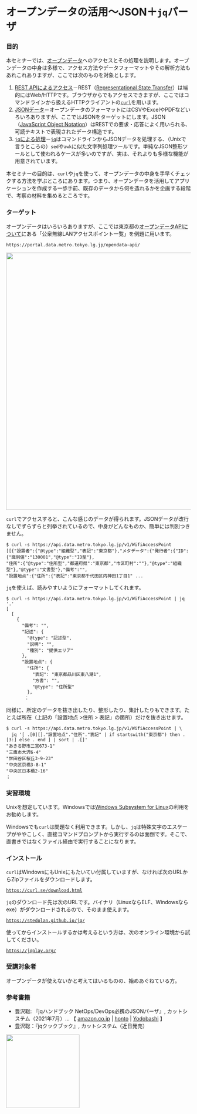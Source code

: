 # オープンデータの活用～JSON＋`jq`パーザ

### 目的

本セミナーでは、[オープンデータ](https://ja.wikipedia.org/wiki/オープンデータ "LINK")へのアクセスとその処理を説明します。オープンデータの中身は多様で、アクセス方法やデータフォーマットやその解析方法もあれこれありますが、ここでは次のものを対象とします。

1. [REST APIによるアクセス](./01-Rest.md "INTERNAL")－REST（[Representational State Transfer](https://ja.wikipedia.org/wiki/Representational_State_Transfer "LINK")）は端的にはWeb/HTTPです。ブラウザからでもアクセスできますが、ここではコマンドラインから扱えるHTTPクライアントの[`curl`](https://curl.se/docs/manpage.html "LINK")を用います。
2. [JSONデータ](./02-Json.md "INTERNAL")－オープンデータのフォーマットにはCSVやExcelやPDFなどいろいろありますが、ここではJSONをターゲットにします。JSON（[JavaScript Object Notation](https://www.rfc-editor.org/rfc/rfc8259 "LINK")）はRESTでの要求・応答によく用いられる、可読テキストで表現されたデータ構造です。
3. [`jq`による処理](./03-Jq.md "INTERNAL")－[`jq`](https://stedolan.github.io/jq/manual/v1.6/ "LINK")はコマンドラインからJSONデータを処理する、（Unixで言うところの）`sed`や`awk`に似た文字列処理ツールです。単純なJSON整形ツールとして使われるケースが多いのですが、実は、それよりも多様な機能が用意されています。

本セミナーの目的は、`curl`や`jq`を使って、オープンデータの中身を手早くチェックする方法を学ぶところにあります。つまり、オープンデータを活用してアプリケーションを作成する一歩手前、既存のデータから何を造れるかを企画する段階で、考察の材料を集めるところです。


### ターゲット

オープンデータはいろいろありますが、ここでは東京都の[オープンデータAPIについて](https://portal.data.metro.tokyo.lg.jp/opendata-api/ "LINK")にある「公衆無線LANアクセスポイント一覧」を例題に用います。

```https://portal.data.metro.tokyo.lg.jp/opendata-api/```

<img src="Images/TokyoOpenDataApi.png" width="700">

`curl`でアクセスすると、こんな感じのデータが得られます。JSONデータが改行なしでずらずらと列挙されているので、中身がどんなものか、簡単には判別つきません。

```
$ curl -s https://api.data.metro.tokyo.lg.jp/v1/WifiAccessPoint
[[{"設置者":{"@type":"組織型","表記":"東京都"},"メタデータ":{"発行者":{"ID":{"識別値":"130001","@type":"ID型"},
"住所":{"@type":"住所型","都道府県":"東京都","市区町村":""},"@type":"組織型"},"@type":"文書型"},"備考":"",
"設置地点":{"住所":{"表記":"東京都千代田区内神田1丁目1" ...
```

`jq`を使えば、読みやすいようにフォーマットしてくれます。

```
$ curl -s https://api.data.metro.tokyo.lg.jp/v1/WifiAccessPoint | jq '.'
[
  [
    {
      "備考": "",
      "記述": {
        "@type": "記述型",
        "説明": "",
        "種別": "提供エリア"
      },
      "設置地点": {
        "住所": {
          "表記": "東京都品川区東八潮1",
          "方書": "",
          "@type": "住所型"
        },
       ︙
```

同様に、所定のデータを抜き出したり、整形したり、集計したりもできます。たとえば所在（上記の「設置地点 >住所 > 表記」の箇所）だけを抜き出せます。

```
$ curl -s https://api.data.metro.tokyo.lg.jp/v1/WifiAccessPoint | \
  jq '[ .[0][]."設置地点"."住所"."表記" | if startswith("東京都") then .[3:] else . end ] | sort | .[]'
"あきる野市二宮673-1"
"三鷹市大沢6-4"
"世田谷区桜丘3-9-23"
"中央区京橋3-8-1"
"中央区日本橋2-16"
︙
```


### 実習環境

Unixを想定しています。Windowsでは[Windows Subsystem for Linux](https://docs.microsoft.com/en-us/windows/wsl/ "LINK")の利用をお勧めします。

Windowsでも`curl`は問題なく利用できます。しかし、`jq`は特殊文字のエスケープがややこしく、直接コマンドプロンプトから実行するのは面倒です。そこで、直書きではなくファイル経由で実行することになります。


### インストール

`curl`はWindowsにもUnixにもたいてい付属していますが、なければ次のURLからZipファイルをダウンロードします。

[`https://curl.se/download.html`](https://curl.se/download.html "LINK")

`jq`のダウンロード先は次のURLです。バイナリ（LinuxならELF、Windowsならexe）がダウンロードされるので、そのまま使えます。

[`https://stedolan.github.io/jq/`](https://stedolan.github.io/jq/ "LINK")


使ってからインストールするかは考えるという方は、次のオンライン環境から試してください。

[`https://jqplay.org/`](https://jqplay.org/ "LINK")


### 受講対象者

オープンデータが使えないかと考えてはいるものの、始めあぐねている方。


### 参考書籍

- 豊沢聡: 『jqハンドブック NetOps/DevOps必携のJSONパーザ』, カットシステム（2021年7月）... 【
  [amazon.co.jp](https://www.amazon.co.jp/dp/4877834915 "LINK") |
  [honto](https://honto.jp/netstore/pd-book_31037910.html "LINK") |
  [Yodobashi](https://www.yodobashi.com/product/100000009003450000/ "LINK") 
】
- 豊沢聡：『jqクックブック』, カットシステム（近日発売）

<img src="https://www.cutt.co.jp/book/images/978-4-87783-491-3.png" width="200">
